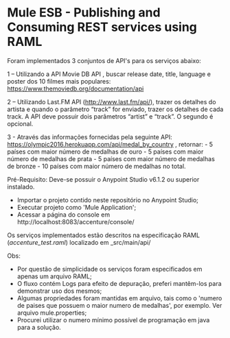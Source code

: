 # **Mule ESB -  Publishing and Consuming REST services using RAML**

Foram implementados 3 conjuntos de API's para os serviços abaixo:

1 – Utilizando a API Movie DB API , buscar release date, title, language e poster dos 10 filmes mais populares: https://www.themoviedb.org/documentation/api

2 – Utilizando Last.FM API (http://www.last.fm/api/), trazer os detalhes do artista e quando o parâmetro “track” for enviado, trazer os detalhes de cada track. A API deve possuir dois parâmetros “artist” e “track”. O segundo é opcional.

3 -  Através das informações fornecidas pela seguinte API: https://olympic2016.herokuapp.com/api/medal_by_country , retornar:
     - 5 países com maior número de medalhas de ouro
     - 5 países com maior número de medalhas de prata
     - 5 países com maior número de medalhas de bronze
     - 10 países com maior número de medalhas no total.
     

Pré-Requisito: Deve-se possuir o Anypoint Studio v6.1.2 ou superior instalado.
* Importar o projeto contido neste repositório no Anypoint Studio;
* Executar projeto como 'Mule Application';
* Acessar a página do console em http://localhost:8083/accenture/console/

Os serviços implementados estão descritos na especificação RAML (_accenture_test.raml_) localizado em _src/main/api/

Obs:
* Por questão de simplicidade os serviços foram especificados em apenas um arquivo RAML;
* O fluxo contém Logs para efeito de depuração, preferi mantêm-los para demonstrar uso dos mesmos;
* Algumas propriedades foram mantidas em arquivo, tais como o 'numero de paises que possuem o maior numero de medalhas', por exemplo. Ver arquivo mule.properties;
* Procurei utilizar o numero mínimo possível de programação em java para a solução.






